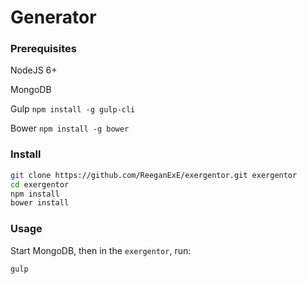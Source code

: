 # Generator

### Prerequisites

NodeJS 6+
 
MongoDB
 
Gulp `npm install -g gulp-cli`
 
Bower `npm install -g bower`

### Install


```sh
git clone https://github.com/ReeganExE/exergentor.git exergentor
cd exergentor
npm install
bower install
```

### Usage
Start MongoDB, then in the `exergentor`, run:
```sh
gulp
```